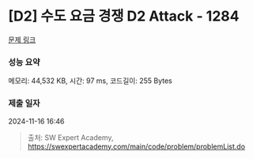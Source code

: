 # [D2] 수도 요금 경쟁 D2 Attack - 1284 

[문제 링크](https://swexpertacademy.com/main/code/problem/problemDetail.do?contestProbId=AV189xUaI8UCFAZN) 

### 성능 요약

메모리: 44,532 KB, 시간: 97 ms, 코드길이: 255 Bytes

### 제출 일자

2024-11-16 16:46



> 출처: SW Expert Academy, https://swexpertacademy.com/main/code/problem/problemList.do